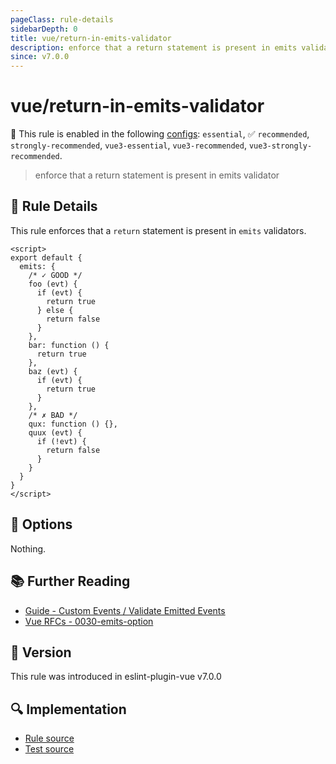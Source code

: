 ```yaml
---
pageClass: rule-details
sidebarDepth: 0
title: vue/return-in-emits-validator
description: enforce that a return statement is present in emits validator
since: v7.0.0
---
```

# vue/return-in-emits-validator

💼 This rule is enabled in the following [configs](https://eslint.vuejs.org/user-guide/#bundle-configurations): `essential`, ✅ `recommended`, `strongly-recommended`, `vue3-essential`, `vue3-recommended`, `vue3-strongly-recommended`.

<!-- end auto-generated rule header -->

> enforce that a return statement is present in emits validator

## :book: Rule Details

This rule enforces that a `return` statement is present in `emits` validators.

<eslint-code-block :rules="{'vue/return-in-emits-validator': ['error']}">

```vue
<script>
export default {
  emits: {
    /* ✓ GOOD */
    foo (evt) {
      if (evt) {
        return true
      } else {
        return false
      }
    },
    bar: function () {
      return true
    },
    baz (evt) {
      if (evt) {
        return true
      }
    },
    /* ✗ BAD */
    qux: function () {},
    quux (evt) {
      if (!evt) {
        return false
      }
    }
  }
}
</script>
```

</eslint-code-block>

## :wrench: Options

Nothing.

## :books: Further Reading

- [Guide - Custom Events / Validate Emitted Events](https://vuejs.org/guide/components/events.html#events-validation)
- [Vue RFCs - 0030-emits-option](https://github.com/vuejs/rfcs/blob/master/active-rfcs/0030-emits-option.md)

## :rocket: Version

This rule was introduced in eslint-plugin-vue v7.0.0

## :mag: Implementation

- [Rule source](https://github.com/vuejs/eslint-plugin-vue/blob/master/lib/rules/return-in-emits-validator.js)
- [Test source](https://github.com/vuejs/eslint-plugin-vue/blob/master/tests/lib/rules/return-in-emits-validator.js)
